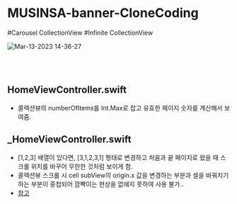 # MUSINSA-banner-CloneCoding
#Carousel CollectionView #Infinite CollectionView

![Mar-13-2023 14-36-27](https://user-images.githubusercontent.com/94464179/224616704-805d5dff-59a5-4935-8ad3-fed299f57935.gif)

</br></br>

## HomeViewController.swift
- 콜렉션뷰의 numberOfItems를 Int.Max로 잡고 유효한 페이지 숫자를 계산해서 보여줌.


## _HomeViewController.swift
- [1,2,3] 배열이 있다면, [3,1,2,3,1] 형태로 변경하고 처음과 끝 페이지로 왔을 때 스크롤 위치를 바꾸어 무한한 것처럼 보이게 함.
- 콜렉션뷰 스크롤 시 cell subView의 origin.x 값을 변경하는 부분과 셀을 바꿔치기하는 부분이 중첩되어 깜빡이는 현상을 없애지 못하여 사용 불가..
- [참고](https://ios-development.tistory.com/1197)
